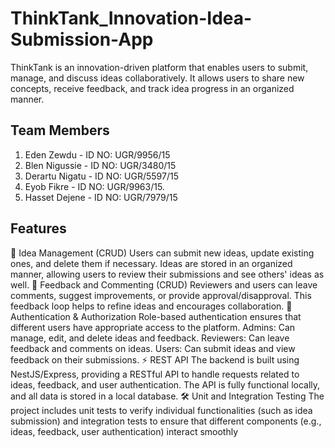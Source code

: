 # ThinkTank_Innovation-Idea-Submission-App
ThinkTank is an innovation-driven platform that enables users to submit, manage, and discuss ideas collaboratively. It allows users to share new concepts, receive feedback, and track idea progress in an organized manner.
## Team Members
1. Eden Zewdu - ID NO: UGR/9956/15
2. Blen Nigussie - ID NO: UGR/3480/15
3. Derartu Nigatu - ID NO: UGR/5597/15
4. Eyob Fikre - ID NO: UGR/9963/15.
5. Hasset Dejene - ID NO: UGR/7979/15
## Features
📝 Idea Management (CRUD)
Users can submit new ideas, update existing ones, and delete them if necessary. Ideas are stored in an organized manner, allowing users to review their submissions and see others' ideas as well.
💬 Feedback and Commenting (CRUD)
Reviewers and users can leave comments, suggest improvements, or provide approval/disapproval. This feedback loop helps to refine ideas and encourages collaboration.
🔐 Authentication & Authorization
Role-based authentication ensures that different users have appropriate access to the platform.
Admins: Can manage, edit, and delete ideas and feedback.
Reviewers: Can leave feedback and comments on ideas.
Users: Can submit ideas and view feedback on their submissions.
⚡ REST API
The backend is built using NestJS/Express, providing a RESTful API to handle requests related to ideas, feedback, and user authentication. The API is fully functional locally, and all data is stored in a local database.
🛠 Unit and Integration Testing
The project includes unit tests to verify individual functionalities (such as idea submission) and integration tests to ensure that different components (e.g., ideas, feedback, user authentication) interact smoothly
